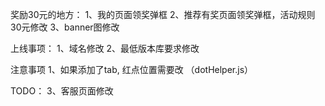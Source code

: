 
奖励30元的地方：
  1、我的页面领奖弹框
  2、推荐有奖页面领奖弹框，活动规则30元修改
  3、banner图修改

上线事项：
  1、域名修改
  2、最低版本库要求修改

注意事项
  1、如果添加了tab, 红点位置需要改 （dotHelper.js）

TODO：
  3、客服页面修改